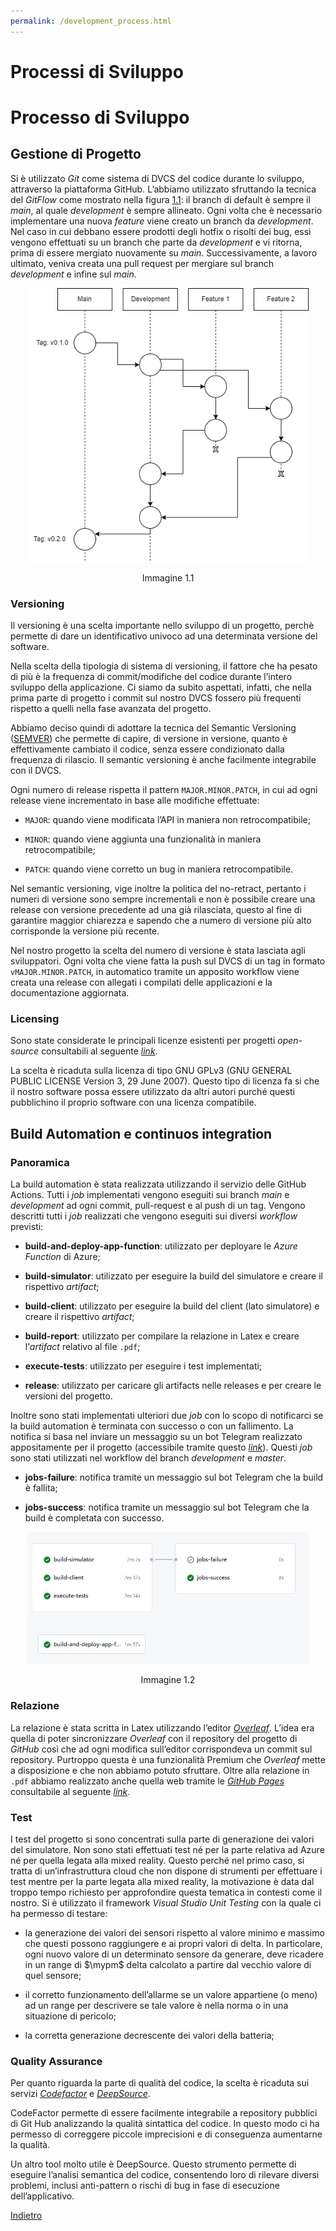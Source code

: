 ```yaml
---
permalink: /development_process.html
---
```


# Processi di Sviluppo

<h1 id="processo-di-sviluppo">Processo di Sviluppo</h1>
<h2 id="gestione-di-progetto">Gestione di Progetto</h2>

<p>Si è utilizzato <em>Git</em> come sistema di DVCS del codice durante lo sviluppo, attraverso la piattaforma GitHub. L’abbiamo utilizzato sfruttando la tecnica del <em>GitFlow</em> come mostrato nella figura <a href="#pic:workflow" data-reference-type="ref" data-reference="pic:workflow">1.1</a>: il branch di default è sempre il <em>main</em>, al quale <em>development</em> è sempre allineato. Ogni volta che è necessario implementare una nuova <em>feature</em> viene creato un branch da <em>development</em>. Nel caso in cui debbano essere prodotti degli hotfix o risolti dei bug, essi vengono effettuati su un branch che parte da <em>development</em> e vi ritorna, prima di essere mergiato nuovamente su <em>main</em>. Successivamente, a lavoro ultimato, veniva creata una pull request per mergiare sul branch <em>development</em> e infine sul <em>main</em>.</p>

<div id="#pic:workflow">
  <p align="center">
      <img width="450" src="Images/gitWorkflow.png" />
      <center>Immagine 1.1</center>
  </p>
</div>

<h3 id="versioning">Versioning</h3>
<p>Il versioning è una scelta importante nello sviluppo di un progetto, perchè permette di dare un identificativo univoco ad una determinata versione del software.</p><p> Nella scelta della tipologia di sistema di versioning, il fattore che ha pesato di più è la frequenza di commit/modifiche del codice durante l’intero sviluppo della applicazione. Ci siamo da subito aspettati, infatti, che nella prima parte di progetto i commit sul nostro DVCS fossero più frequenti rispetto a quelli nella fase avanzata del progetto.</p><p> Abbiamo deciso quindi di adottare la tecnica del Semantic Versioning (<a href="https://semver.org/lang/it/">SEMVER</a>) che permette di capire, di versione in versione, quanto è effettivamente cambiato il codice, senza essere condizionato dalla frequenza di rilascio. Il semantic versioning è anche facilmente integrabile con il DVCS.</p><p> Ogni numero di release rispetta il pattern <code>MAJOR.MINOR.PATCH</code>, in cui ad ogni release viene incrementato in base alle modifiche effettuate:</p>

<ul>
<li><p><code>MAJOR</code>: quando viene modificata l’API in maniera non retrocompatibile;</p></li>
<li><p><code>MINOR</code>: quando viene aggiunta una funzionalità in maniera retrocompatibile;</p></li>
<li><p><code>PATCH</code>: quando viene corretto un bug in maniera retrocompatibile.</p></li>
</ul>

<p>Nel semantic versioning, vige inoltre la politica del no-retract, pertanto i numeri di versione sono sempre incrementali e non è possibile creare una release con versione precedente ad una già rilasciata, questo al fine di garantire maggior chiarezza e sapendo che a numero di versione più alto corrisponde la versione più recente.</p><p> Nel nostro progetto la scelta del numero di versione è stata lasciata agli sviluppatori. Ogni volta che viene fatta la push sul DVCS di un tag in formato <code>vMAJOR.MINOR.PATCH</code>, in automatico tramite un apposito workflow viene creata una release con allegati i compilati delle applicazioni e la documentazione aggiornata.</p>

<h3 id="licensing">Licensing</h3>

<p>Sono state considerate le principali licenze esistenti per progetti <em>open-source</em> consultabili al seguente <a href="https://choosealicense.com/licenses/"><em>link</em></a>.<br />

La scelta è ricaduta sulla licenza di tipo GNU GPLv3 (GNU GENERAL PUBLIC LICENSE Version 3, 29 June 2007). Questo tipo di licenza fa si che il nostro software possa essere utilizzato da altri autori purché questi pubblichino il proprio software con una licenza compatibile.</p>

<h2 id="build-automation-e-continuos-integration">Build Automation e continuos integration</h2>
<h3 id="panoramica">Panoramica</h3>

<p>La build automation è stata realizzata utilizzando il servizio delle GitHub Actions. Tutti i <em>job</em> implementati vengono eseguiti sui branch <em>main</em> e <em>development</em> ad ogni commit, pull-request e al push di un tag. Vengono descritti tutti i <em>job</em> realizzati che vengono eseguiti sui diversi <em>workflow</em> previsti:</p>
<ul>
<li><p><strong>build-and-deploy-app-function</strong>: utilizzato per deployare le <em>Azure Function</em> di Azure;</p></li>
<li><p><strong>build-simulator</strong>: utilizzato per eseguire la build del simulatore e creare il rispettivo <em>artifact</em>;</p></li>
<li><p><strong>build-client</strong>: utilizzato per eseguire la build del client (lato simulatore) e creare il rispettivo <em>artifact</em>;</p></li>
<li><p><strong>build-report</strong>: utilizzato per compilare la relazione in Latex e creare l’<em>artifact</em> relativo al file <code>.pdf</code>;</p></li>
<li><p><strong>execute-tests</strong>: utilizzato per eseguire i test implementati;</p></li>
<li><p><strong>release</strong>: utilizzato per caricare gli artifacts nelle releases e per creare le versioni del progetto.</p></li>
</ul>

<p>Inoltre sono stati implementati ulteriori due <em>job</em> con lo scopo di notificarci se la build automation è terminata con successo o con un fallimento. La notifica si basa nel inviare un messaggio su un bot Telegram realizzato appositamente per il progetto (accessibile tramite questo <a href="https://telegram.me/AzureHealthcareNotificator_bot"><em>link</em></a>). Questi <em>job</em> sono stati utilizzati nel workflow del branch <em>development</em> e <em>master</em>.</p>

<ul>
<li><p><strong>jobs-failure</strong>: notifica tramite un messaggio sul bot Telegram che la build è fallita;</p></li>
<li><p><strong>jobs-success</strong>: notifica tramite un messaggio sul bot Telegram che la build è completata con successo.</p></li>
</ul>

<div id="#pic:job-workflow">
  <p align="center">
      <img width="450" src="Images/jobWorkflow.PNG" />
      <center>Immagine 1.2</center>
  </p>
</div>

<h3 id="relazione">Relazione</h3>

<p>La relazione è stata scritta in Latex utilizzando l’editor <a href="https://it.overleaf.com/"><em>Overleaf</em></a>. L’idea era quella di poter sincronizzare <em>Overleaf</em> con il repository del progetto di <em>GitHub</em> così che ad ogni modifica sull’editor corrispondeva un commit sul repository. Purtroppo questa è una funzionalità Premium che <em>Overleaf</em> mette a disposizione e che non abbiamo potuto sfruttare. Oltre alla relazione in <code>.pdf</code> abbiamo realizzato anche quella web tramite le <a href="https://pages.github.com/"><em>GitHub Pages</em></a> consultabile al seguente <a href="https://lucagiorgettismp.github.io/AzureHealthcareDigitalTwins/"><em>link</em></a>.</p>

<h3 id="test">Test</h3>

<p>I test del progetto si sono concentrati sulla parte di generazione dei valori del simulatore. Non sono stati effettuati test né per la parte relativa ad Azure né per quella legata alla mixed reality. Questo perché nel primo caso, si tratta di un’infrastruttura cloud che non dispone di strumenti per effettuare i test mentre per la parte legata alla mixed reality, la motivazione è data dal troppo tempo richiesto per approfondire questa tematica in contesti come il nostro. Si è utilizzato il framework <em>Visual Studio Unit Testing</em> con la quale ci ha permesso di testare:</p>
<ul>
  
<li><p>la generazione dei valori dei sensori rispetto al valore minimo e massimo che questi possono raggiungere e ai propri valori di delta. In particolare, ogni nuovo valore di un determinato sensore da generare, deve ricadere in un range di <span class="math inline">$\mypm$</span> delta calcolato a partire dal vecchio valore di quel sensore;</p></li>
<li><p>il corretto funzionamento dell’allarme se un valore appartiene (o meno) ad un range per descrivere se tale valore è nella norma o in una situazione di pericolo;</p></li>
<li><p>la corretta generazione decrescente dei valori della batteria;</p></li>
</ul>

<h3 id="quality-assurance">Quality Assurance</h3>

<p>Per quanto riguarda la parte di qualità del codice, la scelta è ricaduta sui servizi <a href="https://www.codefactor.io/"><em>Codefactor</em></a> e <a href="https://deepsource.io/"><em>DeepSource</em></a>.</p>
<p><span>CodeFactor</span> permette di essere facilmente integrabile a repository pubblici di Git Hub analizzando la qualità sintattica del codice. In questo modo ci ha permesso di correggere piccole imprecisioni e di conseguenza aumentarne la qualità. </p><p>Un altro tool molto utile è DeepSource. Questo strumento permette di eseguire l’analisi semantica del codice, consentendo loro di rilevare diversi problemi, inclusi anti-pattern o rischi di bug in fase di esecuzione dell’applicativo.</p>

<a href="https://lucagiorgettismp.github.io/AzureHealthcareDigitalTwins/">Indietro</a>
